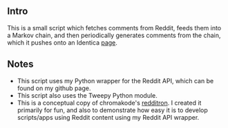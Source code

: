 Intro
------
This is a small script which fetches comments from Reddit, feeds them into a Markov chain, and then periodically generates comments from the chain, which it pushes onto an Identica [page](http://identi.ca/redditbot/all).

Notes
------

* This script uses my Python wrapper for the Reddit API, which can be found on my github page.
* This script also uses the Tweepy Python module.
* This is a conceptual copy of chromakode's [redditron](http://github.com/chromakode/redditron). I created it primarily for fun, and also to demonstrate how easy it is to develop scripts/apps using Reddit content using my Reddit API wrapper.

